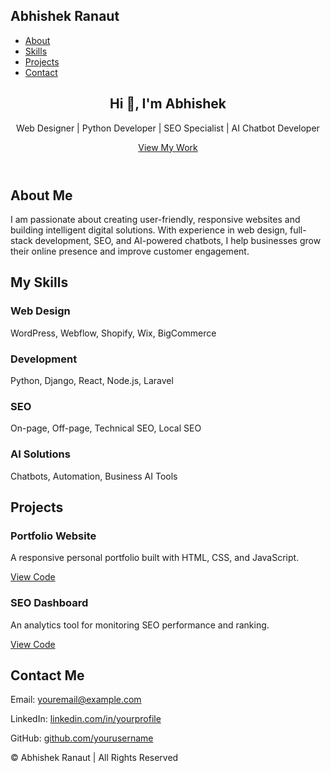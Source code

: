 <!DOCTYPE html>
<html lang="en">
<head>
  <meta charset="UTF-8">
  <meta name="viewport" content="width=device-width, initial-scale=1.0">
  <title>Abhishek Ranaut | Portfolio</title>
  <meta name="description" content="Portfolio of Abhishek Ranaut — Web Designer, Python Developer, SEO Specialist, and AI Chatbot Developer.">
  <link rel="stylesheet" href="style.css">
</head>
<body>
  <!-- Navigation -->
  <nav class="navbar">
    <div class="container nav-container">
      <h1 class="logo">Abhishek Ranaut</h1>
      <ul class="nav-links">
        <li><a href="#about">About</a></li>
        <li><a href="#skills">Skills</a></li>
        <li><a href="#projects">Projects</a></li>
        <li><a href="#contact">Contact</a></li>
      </ul>
    </div>
  </nav>

  <!-- Hero Section -->
  <header class="hero">
    <div class="container">
      <h2>Hi 👋, I'm <span>Abhishek</span></h2>
      <p class="tagline">Web Designer | Python Developer | SEO Specialist | AI Chatbot Developer</p>
      <a href="#projects" class="btn">View My Work</a>
    </div>
  </header>

  <!-- About -->
  <section id="about" class="section">
    <div class="container">
      <h2>About Me</h2>
      <p>
        I am passionate about creating user-friendly, responsive websites and building 
        intelligent digital solutions. With experience in web design, full-stack development, 
        SEO, and AI-powered chatbots, I help businesses grow their online presence and 
        improve customer engagement.
      </p>
    </div>
  </section>

  <!-- Skills -->
  <section id="skills" class="section bg-light">
    <div class="container">
      <h2>My Skills</h2>
      <div class="grid">
        <div class="card">
          <h3>Web Design</h3>
          <p>WordPress, Webflow, Shopify, Wix, BigCommerce</p>
        </div>
        <div class="card">
          <h3>Development</h3>
          <p>Python, Django, React, Node.js, Laravel</p>
        </div>
        <div class="card">
          <h3>SEO</h3>
          <p>On-page, Off-page, Technical SEO, Local SEO</p>
        </div>
        <div class="card">
          <h3>AI Solutions</h3>
          <p>Chatbots, Automation, Business AI Tools</p>
        </div>
      </div>
    </div>
  </section>

  <!-- Projects -->
  <section id="projects" class="section">
    <div class="container">
      <h2>Projects</h2>
      <div class="grid">
        <div class="card">
          <h3>Portfolio Website</h3>
          <p>A responsive personal portfolio built with HTML, CSS, and JavaScript.</p>
          <a href="https://github.com/yourusername/portfolio" target="_blank">View Code</a>
        </div>
        <div class="card">
          <h3>SEO Dashboard</h3>
          <p>An analytics tool for monitoring SEO performance and ranking.</p>
          <a href="https://github.com/yourusername/seo-dashboard" target="_blank">View Code</a>
        </div>
      </div>
    </div>
  </section>

  <!-- Contact -->
  <section id="contact" class="section bg-light">
    <div class="container">
      <h2>Contact Me</h2>
      <p>Email: <a href="mailto:youremail@example.com">youremail@example.com</a></p>
      <p>LinkedIn: <a href="https://linkedin.com/in/yourprofile" target="_blank">linkedin.com/in/yourprofile</a></p>
      <p>GitHub: <a href="https://github.com/yourusername" target="_blank">github.com/yourusername</a></p>
    </div>
  </section>

  <!-- Footer -->
  <footer>
    <p>© <span id="year"></span> Abhishek Ranaut | All Rights Reserved</p>
  </footer>

  <script>
    document.getElementById("year").textContent = new Date().getFullYear();
  </script>
</body>
</html>
